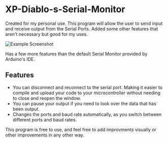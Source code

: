 # XP-Diablo-s-Serial-Monitor
Created for my personal use. This program will allow the user to send input and receive output from the Serial Ports. Added some other features that aren't necessary but good for my uses.

![Example Screenshot](https://i.imgur.com/zepPwTJ.jpeg)

Has a few more features than the default Serial Monitor provided by Arduino's IDE.

## Features
- You can disconnect and reconnect to the serial port. Making it easier to compile and upload your code to your microcontroller without needing to close and reopen the window.
- You can pause your output if you need to look over the data that has been output.
- Changes the ports and baud rate automatically, as you switch between different ports and baud rates.

This program is free to use, and feel free to add improvments visually or other improvements in any other way.
